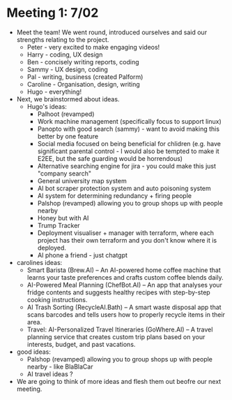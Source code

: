 # Meeting 1: 7/02

- Meet the team! We went round, introduced ourselves and said our strengths relating to the project.
  - Peter - very excited to make engaging videos!
  - Harry - coding, UX design
  - Ben - concisely writing reports, coding
  - Sammy - UX design, coding
  - Pal - writing, business (created Palform)
  - Caroline - Organisation, design, writing
  - Hugo - everything!
- Next, we brainstormed about ideas.
  - Hugo's ideas:
    - Palhoot (revamped)
    - Work machine management (specifically focus to support linux)
    - Panopto with good search (sammy) - want to avoid making this better by one feature
    - Social media focused on being beneficial for chlidren (e.g. have
      significant parental control - I would also be tempted to make it E2EE,
      but the safe guarding would be horrendous)
    - Alternative searching engine for jira - you could make this just "company search"
    - General university map system
    - AI bot scraper protection system and auto poisoning system
    - AI system for determining redundancy + firing people
    - Palshop (revamped) allowing you to group shops up with people nearby
    - Honey but with AI
    - Trump Tracker
    - Deployment visualiser + manager with terraform, where each project
      has their own terraform and you don't know where it is deployed.
    - AI phone a friend - just chatgpt
- carolines ideas:
  - Smart Barista (Brew.AI) – An AI-powered home coffee machine that
    learns your taste preferences and crafts custom coffee blends daily.
  - AI-Powered Meal Planning (ChefBot.AI) – An app that analyses your
    fridge contents and suggests healthy recipes with step-by-step cooking
    instructions.
  - AI Trash Sorting (RecycleAI.Bath) – A smart waste disposal app that
    scans barcodes and tells users how to properly recycle items in their
    area.
  - Travel: AI-Personalized Travel Itineraries (GoWhere.AI) – A travel
    planning service that creates custom trip plans based on your interests, budget, and past vacations.
- good ideas:
  - Palshop (revamped) allowing you to group shops up with people nearby - like BlaBlaCar
  - AI travel ideas ?
- We are going to think of more ideas and flesh them out beofre our next meeting.
